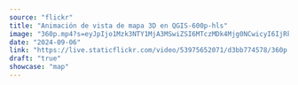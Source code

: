 ```yaml
---
source: "flickr"
title: "Animación de vista de mapa 3D en QGIS-600p-hls"
image: "360p.mp4?s=eyJpIjo1Mzk3NTY1MjA3MSwiZSI6MTczMDk4Mjg0NCwicyI6IjRkY2U1MTM0NGMxZGZhYTMzM2Y4N2E1ZTZjMzE1ZmM5MWIzNmU1YWYiLCJ2IjoxfQ.mp4"
date: "2024-09-06"
link: "https://live.staticflickr.com/video/53975652071/d3bb774578/360p.mp4?s=eyJpIjo1Mzk3NTY1MjA3MSwiZSI6MTczMDk4Mjg0NCwicyI6IjRkY2U1MTM0NGMxZGZhYTMzM2Y4N2E1ZTZjMzE1ZmM5MWIzNmU1YWYiLCJ2IjoxfQ"
draft: "true"
showcase: "map"
---
```

